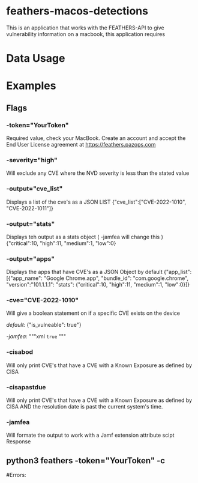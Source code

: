 # feathers-macos-detections
This is an application that works with the FEATHERS-API to give vulnerability information on a macbook, this application requires 

# Data Usage


# Examples

## Flags
### -token="YourToken" 
Required value, check your MacBook. Create an account and accept the End User License agreement at https://feathers.pazops.com

### -severity="high"
Will exclude any CVE where the NVD severity is less than the stated value

### -output="cve_list"
Displays a list of the cve's as a JSON LIST
{"cve_list":["CVE-2022-1010", "CVE-2022-1011"]}

### -output="stats"
Displays teh output as a stats object ( -jamfea will change this )
{"critical":10, "high":11, "medium":1, "low":0}

### -output="apps"
Displays the apps that have CVE's as a JSON Object by default
{"app_list": [{"app_name": "Google Chrome.app", "bundle_id": "com.google.chrome", "version":"101.1.1.1": "stats": {"critical":10, "high":11, "medium":1, "low":0}]}

### -cve="CVE-2022-1010"
Will give a boolean statement on if a specific CVE exists on the device

*default*: {"is_vulneable": true"}

*-jamfea*: """xml <code><result>true</result></code> """

### -cisabod
Will only print CVE's that have a CVE with a Known Exposure as defined by CISA

### -cisapastdue
Will only print CVE's that have a CVE with a Known Exposure as defined by CISA AND the resolution date is past the current system's time.

### -jamfea
Will formate the output to work with a Jamf extension attribute scipt
<results>Response</response>

## python3 feathers -token="YourToken" -c

#Errors: 
